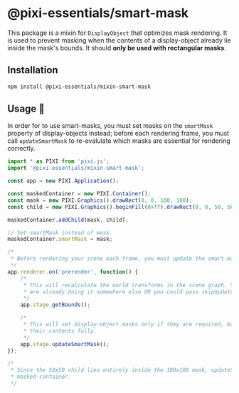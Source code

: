 # @pixi-essentials/smart-mask

This package is a mixin for `DisplayObject` that optimizes mask rendering. It is used to prevent masking when the contents of a
display-object already lie inside the mask's bounds. It should **only be used with rectangular masks**.

## Installation

```bash
npm install @pixi-essentials/mixin-smart-mask
```

## Usage :page_facing_up:

In order for to use smart-masks, you must set masks on the `smartMask` property of display-objects instead; before each rendering
frame, you must call `updateSmartMask` to re-evalulate which masks are essential for rendering correctly.

```js
import * as PIXI from 'pixi.js';
import '@pixi-essentials/mixin-smart-mask';

const app = new PIXI.Application();

const maskedContainer = new PIXI.Container();
const mask = new PIXI.Graphics().drawRect(0, 0, 100, 100);
const child = new PIXI.Graphics().beginFill(0xff).drawRect(0, 0, 50, 50).endFill();

maskedContainer.addChild(mask, child);

// Set smartMask instead of mask
maskedContainer.smartMask = mask;

/*
 * Before rendering your scene each frame, you must update the smart-masks.
 */
app.renderer.on('prerender', function() {
    /* 
     * This will recalculate the world transforms in the scene graph. You don't need to do this if you
     * are already doing it somewhere else OR you could pass skipUpdate=false to updateSmartMask() instead.
     */
    app.stage.getBounds();

    /*
     * This will set display-object masks only if they are required, based on whether their smart-mask bounds cover
     * their contents fully.
     */
    app.stage.updateSmartMask();
});

/*
 * Since the 50x50 child lies entirely inside the 100x100 mask, updateSmartMask() will not set the mask of the
 * masked-container.
 */
```
